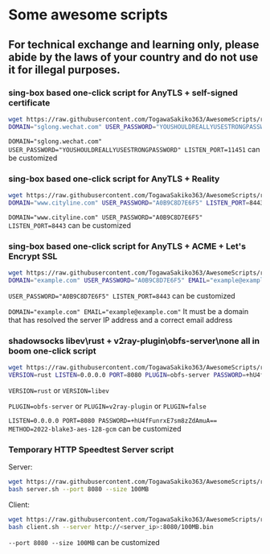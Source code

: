 # Some awesome scripts 

## For technical exchange and learning only, please abide by the laws of your country and do not use it for illegal purposes.

 ### sing-box based one-click script for AnyTLS + self-signed certificate
 
```bash
wget https://raw.githubusercontent.com/TogawaSakiko363/AwesomeScripts/refs/heads/main/proxy.sh/sing-box_anytls.sh && \
DOMAIN="sglong.wechat.com" USER_PASSWORD="YOUSHOULDREALLYUSESTRONGPASSWORD" LISTEN_PORT=11451 bash sing-box_anytls.sh install
```
  
`DOMAIN="sglong.wechat.com" USER_PASSWORD="YOUSHOULDREALLYUSESTRONGPASSWORD" LISTEN_PORT=11451` can be customized

 ### sing-box based one-click script for AnyTLS + Reality
 
```bash
wget https://raw.githubusercontent.com/TogawaSakiko363/AwesomeScripts/refs/heads/main/proxy.sh/sing-box_anytls_reality.sh && \
DOMAIN="www.cityline.com" USER_PASSWORD="A0B9C8D7E6F5" LISTEN_PORT=8443 bash sing-box_anytls_reality.sh install
```

`DOMAIN="www.cityline.com" USER_PASSWORD="A0B9C8D7E6F5" LISTEN_PORT=8443` can be customized

 ### sing-box based one-click script for AnyTLS + ACME + Let's Encrypt SSL
 
```bash
wget https://raw.githubusercontent.com/TogawaSakiko363/AwesomeScripts/refs/heads/main/proxy.sh/sing-box_anytls_acme.sh && \
DOMAIN="example.com" USER_PASSWORD="A0B9C8D7E6F5" EMAIL="example@example.com" LISTEN_PORT=8443 bash sing-box_anytls_acme.sh install
```
`USER_PASSWORD="A0B9C8D7E6F5" LISTEN_PORT=8443` can be customized

`DOMAIN="example.com" EMAIL="example@example.com"` It must be a domain that has resolved the server IP address and a correct email address

 ### shadowsocks libev\rust + v2ray-plugin\obfs-server\none all in boom one-click script

 ```bash
wget https://raw.githubusercontent.com/TogawaSakiko363/AwesomeScripts/refs/heads/main/proxy.sh/shadowsocks.sh && \
VERSION=rust LISTEN=0.0.0.0 PORT=8080 PLUGIN=obfs-server PASSWORD=+hU4fFunrxE7sm8zZdAmuA== METHOD=2022-blake3-aes-128-gcm bash shadowsocks.sh install 
```

`VERSION=rust` or `VERSION=libev`

`PLUGIN=obfs-server` or `PLUGIN=v2ray-plugin` or `PLUGIN=false`

`LISTEN=0.0.0.0 PORT=8080 PASSWORD=+hU4fFunrxE7sm8zZdAmuA== METHOD=2022-blake3-aes-128-gcm` can be customized

 ### Temporary HTTP Speedtest Server script

Server:
  ```bash
wget https://raw.githubusercontent.com/TogawaSakiko363/AwesomeScripts/refs/heads/main/speedtest.sh/server.sh && \
bash server.sh --port 8080 --size 100MB
```

Client:
  ```bash
wget https://raw.githubusercontent.com/TogawaSakiko363/AwesomeScripts/refs/heads/main/speedtest.sh/client.sh && \
bash client.sh --server http://<server_ip>:8080/100MB.bin
```

`--port 8080 --size 100MB` can be customized


